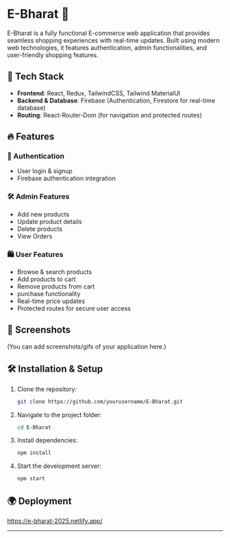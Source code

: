# E-Bharat 🛒

E-Bharat is a fully functional E-commerce web application that provides seamless shopping experiences with real-time updates. Built using modern web technologies, it features authentication, admin functionalities, and user-friendly shopping features.

## 🚀 Tech Stack

- **Frontend**: React, Redux, TailwindCSS, Tailwind MaterialUI
- **Backend & Database**: Firebase (Authentication, Firestore for real-time database)
- **Routing**: React-Router-Dom (for navigation and protected routes)

## 🔥 Features

### 🔑 Authentication
- User login & signup
- Firebase authentication integration

### 🛠️ Admin Features
- Add new products
- Update product details
- Delete products
- View Orders 

### 🛍️ User Features
- Browse & search products
- Add products to cart
- Remove products from cart
- purchase functionality
- Real-time price updates
- Protected routes for secure user access

## 📸 Screenshots
(You can add screenshots/gifs of your application here.)

## 🛠️ Installation & Setup

1. Clone the repository:
   ```sh
   git clone https://github.com/yourusername/E-Bharat.git
   ```
2. Navigate to the project folder:
   ```sh
   cd E-Bharat
   ```
3. Install dependencies:
   ```sh
   npm install
   ```
4. Start the development server:
   ```sh
   npm start
   ```

## 🌍 Deployment
https://e-bharat-2025.netlify.app/

---

